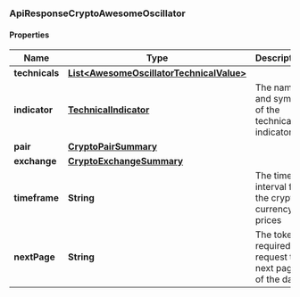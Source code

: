
### ApiResponseCryptoAwesomeOscillator

#### Properties
Name | Type | Description | Notes
------------ | ------------- | ------------- | -------------
**technicals** | [**List&lt;AwesomeOscillatorTechnicalValue&gt;**](AwesomeOscillatorTechnicalValue.md) |  |  [optional]
**indicator** | [**TechnicalIndicator**](TechnicalIndicator.md) | The name and symbol of the technical indicator |  [optional]
**pair** | [**CryptoPairSummary**](CryptoPairSummary.md) |  |  [optional]
**exchange** | [**CryptoExchangeSummary**](CryptoExchangeSummary.md) |  |  [optional]
**timeframe** | **String** | The time interval for the crypto currency prices |  [optional]
**nextPage** | **String** | The token required to request the next page of the data |  [optional]



